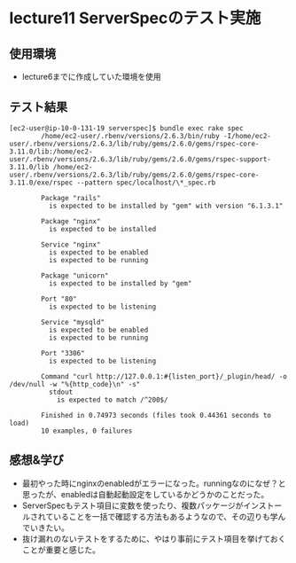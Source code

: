 # lecture11 ServerSpecのテスト実施

## 使用環境
* lecture6までに作成していた環境を使用

## テスト結果
```		
[ec2-user@ip-10-0-131-19 serverspec]$ bundle exec rake spec
		/home/ec2-user/.rbenv/versions/2.6.3/bin/ruby -I/home/ec2-user/.rbenv/versions/2.6.3/lib/ruby/gems/2.6.0/gems/rspec-core-3.11.0/lib:/home/ec2-user/.rbenv/versions/2.6.3/lib/ruby/gems/2.6.0/gems/rspec-support-3.11.0/lib /home/ec2-user/.rbenv/versions/2.6.3/lib/ruby/gems/2.6.0/gems/rspec-core-3.11.0/exe/rspec --pattern spec/localhost/\*_spec.rb
		
		Package "rails"
		  is expected to be installed by "gem" with version "6.1.3.1"
		
		Package "nginx"
		  is expected to be installed
		
		Service "nginx"
		  is expected to be enabled
		  is expected to be running
		
		Package "unicorn"
		  is expected to be installed by "gem"
		
		Port "80"
		  is expected to be listening
		
		Service "mysqld"
		  is expected to be enabled
		  is expected to be running
		
		Port "3306"
		  is expected to be listening
		
		Command "curl http://127.0.0.1:#{listen_port}/_plugin/head/ -o /dev/null -w "%{http_code}\n" -s"
		  stdout
		    is expected to match /^200$/
		
		Finished in 0.74973 seconds (files took 0.44361 seconds to load)
		10 examples, 0 failures
```

## 感想&学び
* 最初やった時にnginxのenabledがエラーになった。runningなのになぜ？と思ったが、enabledは自動起動設定をしているかどうかのことだった。
* ServerSpecもテスト項目に変数を使ったり、複数パッケージがインストールされていることを一括で確認する方法もあるようなので、その辺りも学んでいきたい。
* 抜け漏れのないテストをするために、やはり事前にテスト項目を挙げておくことが重要と感じた。